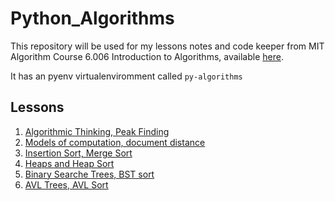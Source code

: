 # Python_Algorithms
This repository will be used for my lessons notes and code keeper from MIT Algorithm Course 6.006 Introduction to Algorithms, available [here](https://ocw.mit.edu/courses/electrical-engineering-and-computer-science/6-006-introduction-to-algorithms-fall-2011/index.htm). 

It has an pyenv virtualenviromment called ```py-algorithms```

## Lessons

1. [Algorithmic Thinking, Peak Finding](../master/Peak%20Finding)
2. [Models of computation, document distance](../master/Document%20Distance)
3. [Insertion Sort, Merge Sort](../master/Insertion%20and%20Merge%20Sort)
4. [Heaps and Heap Sort](../master/Heap)
5. [Binary Searche Trees, BST sort](../master/Binary%20Search%20Tree)
6. [AVL Trees, AVL Sort](../master/AVL)
